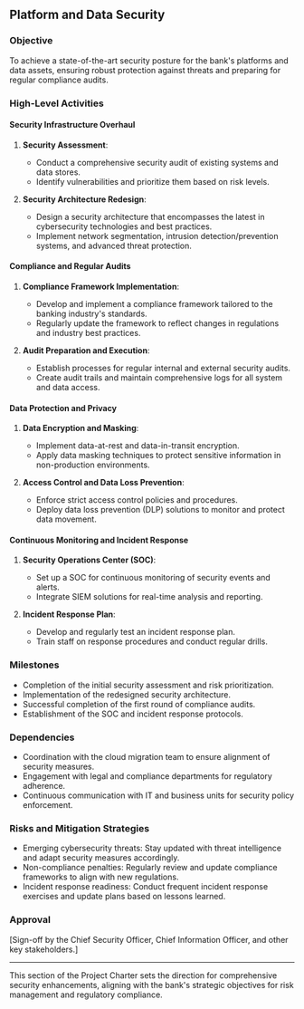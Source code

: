 ## Platform and Data Security

### Objective
To achieve a state-of-the-art security posture for the bank's platforms and data assets, ensuring robust protection against threats and preparing for regular compliance audits.

### High-Level Activities

#### Security Infrastructure Overhaul
1. **Security Assessment**:
   - Conduct a comprehensive security audit of existing systems and data stores.
   - Identify vulnerabilities and prioritize them based on risk levels.

2. **Security Architecture Redesign**:
   - Design a security architecture that encompasses the latest in cybersecurity technologies and best practices.
   - Implement network segmentation, intrusion detection/prevention systems, and advanced threat protection.

#### Compliance and Regular Audits
1. **Compliance Framework Implementation**:
   - Develop and implement a compliance framework tailored to the banking industry's standards.
   - Regularly update the framework to reflect changes in regulations and industry best practices.

2. **Audit Preparation and Execution**:
   - Establish processes for regular internal and external security audits.
   - Create audit trails and maintain comprehensive logs for all system and data access.

#### Data Protection and Privacy
1. **Data Encryption and Masking**:
   - Implement data-at-rest and data-in-transit encryption.
   - Apply data masking techniques to protect sensitive information in non-production environments.

2. **Access Control and Data Loss Prevention**:
   - Enforce strict access control policies and procedures.
   - Deploy data loss prevention (DLP) solutions to monitor and protect data movement.

#### Continuous Monitoring and Incident Response
1. **Security Operations Center (SOC)**:
   - Set up a SOC for continuous monitoring of security events and alerts.
   - Integrate SIEM solutions for real-time analysis and reporting.

2. **Incident Response Plan**:
   - Develop and regularly test an incident response plan.
   - Train staff on response procedures and conduct regular drills.

### Milestones
- Completion of the initial security assessment and risk prioritization.
- Implementation of the redesigned security architecture.
- Successful completion of the first round of compliance audits.
- Establishment of the SOC and incident response protocols.

### Dependencies
- Coordination with the cloud migration team to ensure alignment of security measures.
- Engagement with legal and compliance departments for regulatory adherence.
- Continuous communication with IT and business units for security policy enforcement.

### Risks and Mitigation Strategies
- Emerging cybersecurity threats: Stay updated with threat intelligence and adapt security measures accordingly.
- Non-compliance penalties: Regularly review and update compliance frameworks to align with new regulations.
- Incident response readiness: Conduct frequent incident response exercises and update plans based on lessons learned.

### Approval
[Sign-off by the Chief Security Officer, Chief Information Officer, and other key stakeholders.]

---

This section of the Project Charter sets the direction for comprehensive security enhancements, aligning with the bank's strategic objectives for risk management and regulatory compliance.
